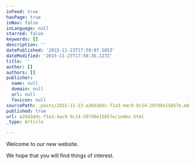```yaml
---
inFeed: true
hasPage: true
inNav: false
inLanguage: null
starred: false
keywords: []
description: ''
datePublished: '2015-11-23T17:59:07.585Z'
dateModified: '2015-11-23T17:58:36.127Z'
title: ''
author: []
authors: []
publisher:
  name: null
  domain: null
  url: null
  favicon: null
sourcePath: _posts/2015-11-23-a26d3ddc-f1a3-4ac9-9c14-297d8e15b57e.md
published: true
url: a26d3ddc-f1a3-4ac9-9c14-297d8e15b57e/index.html
_type: Article

---
```

Welcome to our new website.  

We hope that you will find things of interest.